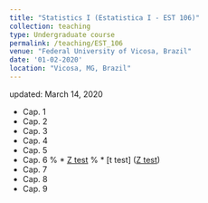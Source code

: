 ```yaml
---
title: "Statistics I (Estatistica I - EST 106)"
collection: teaching
type: Undergraduate course
permalink: /teaching/EST_106
venue: "Federal University of Vicosa, Brazil"
date: '01-02-2020'
location: "Vicosa, MG, Brazil"
---
```

updated: March 14, 2020

* Cap. 1
* Cap. 2
* Cap. 3
* Cap. 4
* Cap. 5
* Cap. 6
% * [Z test](https://www.dropbox.com/s/bmmezhlm5ryk2g4/CAPITULO6.2%20-%20teste%20z.pdf?dl=0)
% * [t test] ([Z test](https://www.dropbox.com/s/bmmezhlm5ryk2g4/CAPITULO6.2%20-%20teste%20z.pdf?dl=0))
* Cap. 7
* Cap. 8
* Cap. 9

